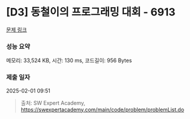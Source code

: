# [D3] 동철이의 프로그래밍 대회 - 6913 

[문제 링크](https://swexpertacademy.com/main/code/problem/problemDetail.do?contestProbId=AWicMVWKTuMDFAUL) 

### 성능 요약

메모리: 33,524 KB, 시간: 130 ms, 코드길이: 956 Bytes

### 제출 일자

2025-02-01 09:51



> 출처: SW Expert Academy, https://swexpertacademy.com/main/code/problem/problemList.do